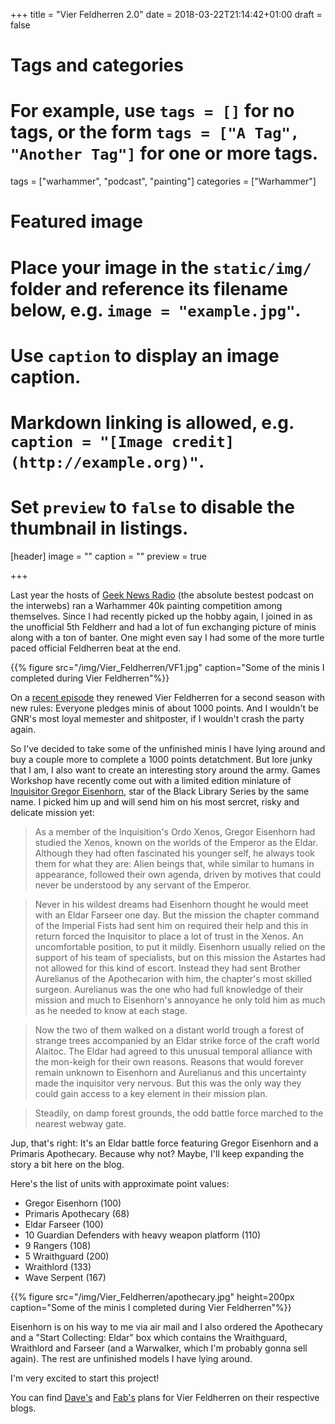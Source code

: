 +++
title = "Vier Feldherren 2.0"
date = 2018-03-22T21:14:42+01:00
draft = false

# Tags and categories
# For example, use `tags = []` for no tags, or the form `tags = ["A Tag", "Another Tag"]` for one or more tags.
tags = ["warhammer", "podcast", "painting"]
categories = ["Warhammer"]

# Featured image
# Place your image in the `static/img/` folder and reference its filename below, e.g. `image = "example.jpg"`.
# Use `caption` to display an image caption.
#   Markdown linking is allowed, e.g. `caption = "[Image credit](http://example.org)"`.
# Set `preview` to `false` to disable the thumbnail in listings.
[header]
image = ""
caption = ""
preview = true

+++

Last year the hosts of [Geek News Radio](http://www.sixgun.org) (the absolute bestest podcast on the interwebs) ran a Warhammer 40k painting competition among themselves. Since I had recently picked up the hobby again, I joined in as the unofficial 5th Feldherr and had a lot of fun exchanging picture of minis along with a ton of banter. One might even say I had some of the more turtle paced official Feldherren beat at the end.

{{% figure src="/img/Vier_Feldherren/VF1.jpg" caption="Some of the minis I completed during Vier Feldherren"%}}

On a [recent episode](http://sixgun.org/episode/gnr57/) they renewed Vier Feldherren for a second season with new rules: Everyone pledges minis of about 1000 points. And I wouldn't be GNR's most loyal memester and shitposter, if I wouldn't crash the party again.

So I've decided to take some of the unfinished minis I have lying around and buy a couple more to complete a 1000 points detatchment. But lore junky that I am, I also want to create an interesting story around the army. Games Workshop have recently come out with a limited edition miniature of [Inquisitor Gregor Eisenhorn](https://www.warhammer-community.com/2018/01/29/black-library-celebration-coming-soongw-homepage-post-3/), star of the Black Library Series by the same name. I picked him up and will send him on his most sercret, risky and delicate mission yet:


> As a member of the Inquisition's Ordo Xenos, Gregor Eisenhorn had studied the Xenos, known on the worlds of the Emperor as the Eldar. Although they had often fascinated his younger self, he always took them for what they are: Alien beings that, while similar to humans in appearance, followed their own agenda, driven by motives that could never be understood by any servant of the Emperor.

> Never in his wildest dreams had Eisenhorn thought he would meet with an Eldar Farseer one day. But the mission the chapter command of the Imperial Fists had sent him on required their help and this in return forced the Inquisitor to place a lot of trust in the Xenos. An uncomfortable position, to put it mildly. Eisenhorn usually relied on the support of his team of specialists, but on this mission the Astartes had not allowed for this kind of escort. Instead they had sent Brother Aurelianus of the Apothecarion with him, the chapter's most skilled surgeon. Aurelianus was the one who had full knowledge of their mission and much to Eisenhorn's annoyance he only told him as much as he needed to know at each stage.

> Now the two of them walked on a distant world trough a forest of strange trees accompanied by an Eldar strike force of the craft world Alaitoc. The Eldar had agreed to this unusual temporal alliance with the mon-keigh for their own reasons. Reasons that would forever remain unknown to Eisenhorn and Aurelianus and this uncertainty made the inquisitor very nervous. But this was the only way they could gain access to a key element in their mission plan.

> Steadily, on damp forest grounds, the odd battle force marched to the nearest webway gate.

Jup, that's right: It's an Eldar battle force featuring Gregor Eisenhorn and a Primaris Apothecary. Because why not? Maybe, I'll keep expanding the story a bit here on the blog.

Here's the list of units with approximate point values:

* Gregor Eisenhorn (100)
* Primaris Apothecary (68)
* Eldar Farseer (100)
* 10 Guardian Defenders with heavy weapon platform (110)
* 9 Rangers (108)
* 5 Wraithguard (200)
* Wraithlord (133)
* Wave Serpent (167)

{{% figure src="/img/Vier_Feldherren/apothecary.jpg" height=200px caption="Some of the minis I completed during Vier Feldherren"%}}



Eisenhorn is on his way to me via air mail and I also ordered the Apothecary and a "Start Collecting: Eldar" box which contains the Wraithguard, Wraithlord and Farseer (and a Warwalker, which I'm probably gonna sell again). The rest are unfinished models I have lying around.

I'm very excited to start this project!

You can find [Dave's](https://www.davidmn.org/4feldherrenround2/) and [Fab's](http://hacknoir.com/m/2018/03/17/002/) plans for Vier Feldherren on their respective blogs.


